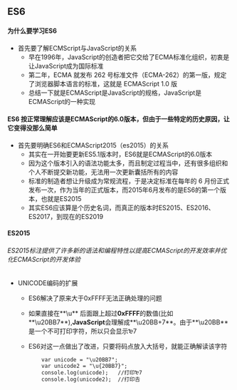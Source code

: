 ## ES6

#### 为什么要学习ES6

 + 首先要了解ECMScript与JavaScript的关系
   	- 早在1996年，JavaScript的创造者把它交给了ECMA标准化组织，初衷是让JavaScript成为国际标准
   	- 第二年，ECMA 就发布 262 号标准文件（ECMA-262）的第一版，规定了浏览器脚本语言的标准，这就是 ECMAScript 1.0 版
   	- 总结一下就是ECMAScript是JavaScript的规格，JavaScript是ECMAScript的一种实现

#### ES6 按正常理解应该是ECMAScript的6.0版本，但由于一些特定的历史原因，让它变得没那么简单

 + 首先要明确ES6和ECMAScript2015（es2015）的关系
   	+ 其实在一开始要更新ES5.1版本时，ES6就是ECMAScript的6.0版本
   	+ 因为这个版本引入的语法功能太多，而且制定过程当中，还有很多组织和个人不断提交新功能，无法用一次更新囊括所有的内容
   	+ 标准的制造者想让升级成为常规流程，于是决定标准在每年的 6 月份正式发布一次，作为当年的正式版本，而2015年6月发布的是ES6的第一个版本，也就是ES2015
   	+ 其实ES6应该算是个历史名词，而真正的版本时ES2015、ES2016、ES2017，到现在的ES2019

#### ES2015

###### ES2015标注提供了许多新的语法和编程特性以提高ECMAScript的开发效率并优化ECMAScript的开发体验

+ UNICODE编码的扩展

  + ES6解决了原来大于0xFFFF无法正确处理的问题

  + 如果直接在**\u** 后面跟上超过**0xFFFF**的数值(比如**\u20BB7**),**JavaScript**会理解成**\u20BB+7**。由于**\u20BB**是一个不可打印字符，所以只会显示₻7

  + ES6对这一点做出了改进，只要将码点放入大括号，就能正确解读该字符

    ```html
    	var unicode = "\u20BB7"; 
        var unicode2 = "\u{20BB7}";
        console.log(unicode);	//打印₻7	
        console.log(unicode2);	//打印𠮷
    ```
